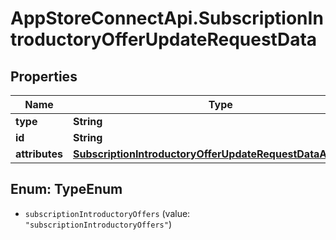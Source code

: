 # AppStoreConnectApi.SubscriptionIntroductoryOfferUpdateRequestData

## Properties

Name | Type | Description | Notes
------------ | ------------- | ------------- | -------------
**type** | **String** |  | 
**id** | **String** |  | 
**attributes** | [**SubscriptionIntroductoryOfferUpdateRequestDataAttributes**](SubscriptionIntroductoryOfferUpdateRequestDataAttributes.md) |  | [optional] 



## Enum: TypeEnum


* `subscriptionIntroductoryOffers` (value: `"subscriptionIntroductoryOffers"`)




